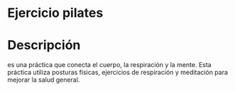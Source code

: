 # Ejercicio pilates

# Descripción
es una práctica que conecta el cuerpo, la respiración y la mente. Esta práctica utiliza posturas físicas, ejercicios de respiración y meditación para mejorar la salud general.